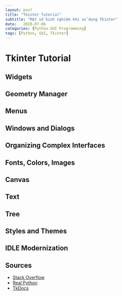 ```yaml
---
layout: post
title: "Tkinter Tutorial"
subtitle: "Một số kinh nghiệm khi sử dụng Tkinter"
date:   2020-07-06
categories: [Python GUI Programming]
tags: [Python, GUI, Tkinter]
---
```


# Tkinter Tutorial

## Widgets

## Geometry Manager

## Menus

## Windows and Dialogs

## Organizing Complex Interfaces

## Fonts, Colors, Images

## Canvas

## Text

## Tree

## Styles and Themes

## IDLE Modernization

## Sources

- [Stack Overflow](https://stackoverflow.com/)
- [Real Python](https://realpython.com/python-gui-tkinter/)
- [TkDocs](https://tkdocs.com/index.html)
